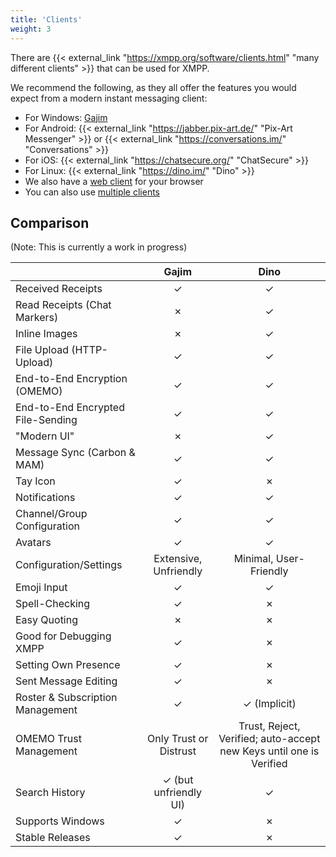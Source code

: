 ```yaml
---
title: 'Clients'
weight: 3
---
```


There are {{< external_link "https://xmpp.org/software/clients.html" "many different clients" >}} that can be used for XMPP.

We recommend the following, as they all offer the features you would expect from a modern instant messaging client:

- For Windows: [Gajim](../gajim/)
- For Android: {{< external_link "https://jabber.pix-art.de/" "Pix-Art Messenger" >}} or {{< external_link "https://conversations.im/" "Conversations" >}}
- For iOS: {{< external_link "https://chatsecure.org/" "ChatSecure" >}}
- For Linux: {{< external_link "https://dino.im/" "Dino" >}}
- We also have a [web client](../web_client/) for your browser
- You can also use [multiple clients](../multi_client/)

## Comparison

(Note: This is currently a work in progress)

|                                 | Gajim | Dino |
|---------------------------------|:-----:|:----:|
|Received Receipts                | ✓ | ✓ |
|Read Receipts (Chat Markers)     | ✗ | ✓ |
|Inline Images                    | ✗ | ✓ |
|File Upload (HTTP-Upload)        | ✓ | ✓ |
|End-to-End Encryption (OMEMO)    | ✓ | ✓ |
|End-to-End Encrypted File-Sending | ✓ | ✓ |
|"Modern UI"                      | ✗ | ✓ |
|Message Sync (Carbon & MAM)      | ✓ | ✓ |
|Tay Icon                         | ✓ | ✗ |
|Notifications                    | ✓ | ✓ |
|Channel/Group Configuration      | ✓ | ✓ |
|Avatars                          | ✓ | ✓ |
|Configuration/Settings           | Extensive, Unfriendly | Minimal, User-Friendly |
|Emoji Input                      | ✓ | ✓ |
|Spell-Checking                   | ✓ | ✗ |
|Easy Quoting                     | ✗ | ✗ |
|Good for Debugging XMPP          | ✓ | ✗ |
|Setting Own Presence             | ✓ | ✗ |
|Sent Message Editing             | ✓ | ✗ |
|Roster & Subscription Management | ✓ | ✓ (Implicit) |
|OMEMO Trust Management           | Only Trust or Distrust | Trust, Reject, Verified; auto-accept new Keys until one is Verified |
|Search History                   | ✓ (but unfriendly UI) | ✓ |
|Supports Windows                 | ✓ | ✗ |
|Stable Releases                  | ✓ | ✗ |
